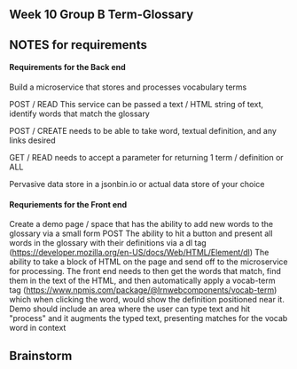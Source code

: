 
##  Week 10 Group B  Term-Glossary

## NOTES for requirements

#### Requirements for the Back end
Build a microservice that stores and processes vocabulary terms

POST / READ This service can be passed a text / HTML string of text, identify words that match the glossary

POST / CREATE needs to be able to take word, textual definition, and any links desired

GET / READ needs to accept a parameter for returning 1 term / definition or ALL

Pervasive data store in a jsonbin.io or actual data store of your choice


#### Requriements for the Front end

Create a demo page / space that has the ability to add new words to the glossary via a small form POST
The ability to hit a button and present all words in the glossary with their definitions via a dl tag (https://developer.mozilla.org/en-US/docs/Web/HTML/Element/dl)
The ability to take a block of HTML on the page and send off to the microservice for processing.
The front end needs to then get the words that match, find them in the text of the HTML, and then automatically apply a vocab-term tag (https://www.npmjs.com/package/@lrnwebcomponents/vocab-term) which when clicking the word, would show the definition positioned near it.
Demo should include an area where the user can type text and hit "process" and it augments the typed text, presenting matches for the vocab word in context


## Brainstorm

